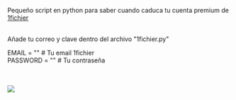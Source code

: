 Pequeño script en python para saber cuando caduca tu cuenta premium de <a target="blank_" href="https://1fichier.com/">1fichier</a>
<br>
<br>

Añade tu correo y clave dentro del archivo "1fichier.py"

EMAIL = ""      # Tu email 1fichier
<br>
PASSWORD = ""   # Tu contraseña

<br>
<br>
<img src="https://i.imgur.com/vJoi6hN.png">

